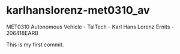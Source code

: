 # karlhanslorenz-met0310_av
MET0310 Autonomous Vehicle - TalTech - Karl Hans Lorenz Ernits - 206418EARB

This is my first commit.
